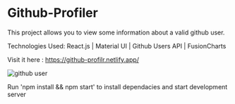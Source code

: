 # Github-Profiler

This project allows you to view some information about a valid github user.

Technologies Used: React.js | Material UI | Github Users API | FusionCharts

Visit it here : https://github-profilr.netlify.app/

![github user](https://user-images.githubusercontent.com/67514352/126033765-b5224a77-1d5e-4175-9392-d0b73537322a.PNG)

Run 'npm install && npm start' to install dependacies and start development server
